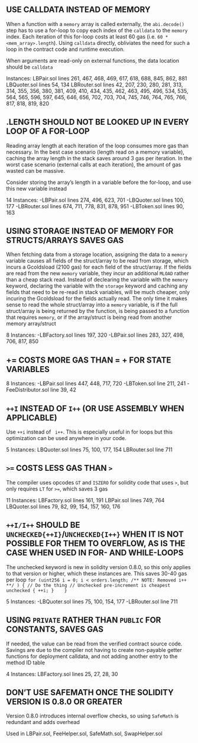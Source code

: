 ## USE CALLDATA INSTEAD OF MEMORY

When a function with a `memory` array is called externally, the `abi.decode()` step has to use a for-loop to copy each index of the `calldata` to the `memory` index. Each iteration of this for-loop costs at least 60 gas (i.e. `60 * <mem_array>.length`). Using `calldata` directly, obliviates the need for such a loop in the contract code and runtime execution.

When arguments are read-only on external functions, the data location should be `calldata`

Instances: 
LBPair.sol lines 261, 467, 468, 469, 617, 618, 688, 845, 862, 881
LBQuoter.sol lines  54, 134
LBRouter.sol lines 42, 207, 230, 280, 281, 313, 314, 355, 356, 380, 381, 409, 410, 434, 435, 462, 463, 495, 496, 534, 535, 564, 565, 596, 597, 645, 646, 656, 702, 703, 704, 745, 746, 764, 765, 766, 817, 818, 819, 820


## <ARRAY>.LENGTH SHOULD NOT BE LOOKED UP IN EVERY LOOP OF A FOR-LOOP

Reading array length at each iteration of the loop consumes more gas than necessary.
In the best case scenario (length read on a memory variable), caching the array length in the stack saves around 3 gas per iteration. In the worst case scenario (external calls at each iteration), the amount of gas wasted can be massive.

Consider storing the array’s length in a variable before the for-loop, and use this new variable instead

14 Instances:
-LBPair.sol lines 274,  496, 623, 701
-LBQuoter.sol lines 100, 177
-LBRouter.sol lines 674, 711, 778, 831, 878, 951
-LBToken.sol lines 90, 163

## USING STORAGE INSTEAD OF MEMORY FOR STRUCTS/ARRAYS SAVES GAS

When fetching data from a storage location, assigning the data to a `memory` variable causes all fields of the struct/array to be read from storage, which incurs a Gcoldsload (2100 gas) for each field of the struct/array. If the fields are read from the new `memory` variable, they incur an additional `MLOAD` rather than a cheap stack read. Instead of declearing the variable with the `memory` keyword, declaring the variable with the `storage` keyword and caching any fields that need to be re-read in stack variables, will be much cheaper, only incuring the Gcoldsload for the fields actually read. The only time it makes sense to read the whole struct/array into a `memory` variable, is if the full struct/array is being returned by the function, is being passed to a function that requires `memory`, or if the array/struct is being read from another memory array/struct

8 Instances:
-LBFactory.sol lines 197, 320
-LBPair.sol lines 283, 327, 498, 706, 817, 850

## <X> += <Y> COSTS MORE GAS THAN <X> = <X> + <Y> FOR STATE VARIABLES

8 Instances:
-LBPair.sol lines 447, 448, 717, 720
-LBToken.sol line 211, 241
-FeeDistributor.sol line 39, 42


## `++I` INSTEAD OF `I++` (OR USE ASSEMBLY WHEN APPLICABLE)

Use `++i` instead of ` i++`. This is especially useful in for loops but this optimization can be used anywhere in your code. 

5 Instances:
LBQuoter.sol lines 75, 100, 177, 154
LBRouter.sol line 711


## `>=` COSTS LESS GAS THAN `>`

The compiler uses opcodes `GT` and `ISZERO` for solidity code that uses `>`, but only requires `LT` for `>=`, which saves 3 gas

11 Instances:
LBFactory.sol lines 161, 191
LBPair.sol lines 749, 764
LBQuoter.sol lines 79, 82, 99, 154, 157, 160, 176

## `++I/I++` SHOULD BE `UNCHECKED{++I}`/`UNCHECKED{I++}` WHEN IT IS NOT POSSIBLE FOR THEM TO OVERFLOW, AS IS THE CASE WHEN USED IN FOR- AND WHILE-LOOPS

The unchecked keyword is new in solidity version 0.8.0, so this only applies to that version or higher, which these instances are. This saves 30-40 gas per loop
`
   for (uint256 i = 0; i < orders.length; /** NOTE: Removed i++ **/ ) {
           // Do the thing
           // Unchecked pre-increment is cheapest
           unchecked { ++i; }   
}  `

5 Instances:
-LBQuoter.sol lines 75, 100, 154, 177
-LBRouter.sol line 711


## USING `PRIVATE` RATHER THAN `PUBLIC` FOR CONSTANTS, SAVES GAS

If needed, the value can be read from the verified contract source code. Savings are due to the compiler not having to create non-payable getter functions for deployment calldata, and not adding another entry to the method ID table

4 Instances:
LBFactory.sol lines 25, 27, 28, 30

## DON’T USE SAFEMATH ONCE THE SOLIDITY VERSION IS 0.8.0 OR GREATER
Version 0.8.0 introduces internal overflow checks, so using `SafeMath` is redundant and adds overhead

Used in LBPair.sol, FeeHelper.sol, SafeMath.sol, SwapHelper.sol


